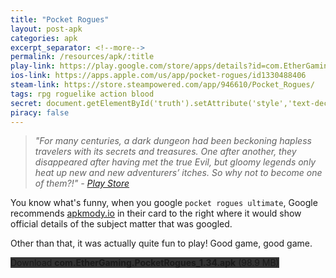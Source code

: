 ```yaml
---
title: "Pocket Rogues"
layout: post-apk
categories: apk
excerpt_separator: <!--more-->
permalink: /resources/apk/:title
play-link: https://play.google.com/store/apps/details?id=com.EtherGaming.PocketRogues
ios-link: https://apps.apple.com/us/app/pocket-rogues/id1330488406
steam-link: https://store.steampowered.com/app/946610/Pocket_Rogues/
tags: rpg roguelike action blood
secret: document.getElementById('truth').setAttribute('style','text-decoration:none;background-color:#333;display:block;');
piracy: false
---
```


> _"For many centuries, a dark dungeon had been beckoning hapless travelers with its secrets and treasures. One after another, they disappeared after having met the true Evil, but gloomy legends only heat up new and new adventurers’ itches. So why not to become one of them?!" - <a href="https://play.google.com/store/apps/details?id=com.EtherGaming.PocketRogues" target="_blank">Play Store</a>_

You know what's funny, when you google `pocket rogues ultimate`, Google recommends <a href="https://apkmody.io/games/pocket-rogues-ultimate" target="_blank">apkmody.io</a> in their card to the right where it would show official details of the subject matter that was googled.

Other than that, it was actually quite fun to play! Good game, good game.

<div class="text-center">
    <a class="btn btn-dark btn-block w-100" onclick='apk("com.EtherGaming.PocketRogues_1.34.apk")' style="text-decoration: none; background-color: #333;"> Download <b>com.EtherGaming.PocketRogues_1.34.apk</b> (98.9 MB)</a><br>
    <a id="truth" class="btn btn-dark btn-block w-100" onclick='apk("com.EtherGaming.PocketRoguesUltimate_1.34.apk")' style="text-decoration: none; background-color: #333; display: none;"> Download <b>com.EtherGaming.PocketRoguesUltimate_1.34.apk</b> (98.8 MB)</a>
</div>
